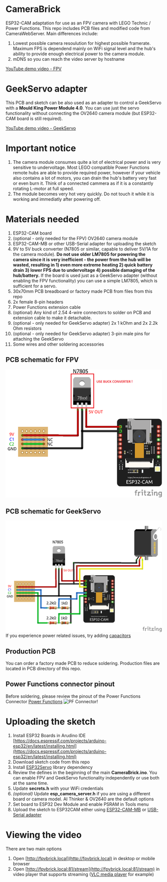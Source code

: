 # CameraBrick
ESP32-CAM adaptation for use as an FPV camera with LEGO Technic / Power Functions.
This repo includes PCB files and modified code from CameraWebServer. 
Main differences include:
1. Lowest possible camera resoulution for highest possible framerate. Maximum FPS is dependend mainly on WiFi signal level and the hub's ability to provide enough electrical power to the camera module.
2. mDNS so you can reach the video server by hostname

[YouTube demo video - FPV](https://www.youtube.com/watch?v=FWp9zUCGctc)

# GeekServo adapter
This PCB and sketch can be also used as an adapter to control a GeekServo with a **Mould King Power Module 4.0**. You can use just the servo functionality without connecting the OV2640 camera module (but ESP32-CAM board is still required).

[YouTube demo video - GeekServo](https://www.youtube.com/watch?v=FWp9zUCGctc)

# Important notice

1. The camera module consumes quite a lot of electrical power and is very sensitive to undervoltage. Most LEGO compatible Power Functions remote hubs are able to provide required power, however if your vehicle also contains a lot of motors, you can drain the hub's battery very fast or even burn it. Think of a connected cammera as if it is a constantly rotating L-motor at full speed.
2. The module becomes very hot very quickly. Do not touch it while it is working and immediatly after powering off.

# Materials needed

1. ESP32-CAM board
2. (optional - only needed for the FPV) OV2640 camera module
3. ESP32-CAM-MB or other USB-Serial adapter for uploading the sketch
4. 9V to 5V buck converter (N7805 or similar, capable to deliver 5V/1A for the camera module). **Do not use older LM7805 for powering the camera since it is very inefficient - the power from the hub will be wasted, resulting in 1) even more extreme heating 2) quick battery drain 3) lower FPS due to undervoltage 4) possible damaging of the hub/battery.** If the board is used just as a GeekServo adapter (without enabling the FPV functionality) you can use a simple LM7805, which is sufficient for a servo.
5. 30x70mm PCB breadboard or factory made PCB from files from this repo
6. 2x female 8-pin headers 
8. Power Functions extension cable
9. (optional) Any kind of 2.54 4-wire connectors to solder on PCB and extension cable to make it detachable.
10. (optional - only needed for GeekServo adapter) 2x 1 kOhm and 2x 2.2k Ohm resistors 
11. (optional - only needed for GeekServo adapter) 3-pin male pins for attaching the GeekServo 
12. Some wires and other soldering accessories

## PCB schematic for FPV
![wiring!](https://github.com/pink0D/CameraBrick/blob/main/Schematics/fpv_pf_bb.png?raw=true)

## PCB schematic for GeekServo
![wiring!](https://github.com/pink0D/CameraBrick/blob/main/Schematics/fpv_geek_bb.png?raw=true)
If you experience power related issues, try adding [capacitors](https://github.com/pink0D/CameraBrick/blob/main/Schematics/fpv_geek_caps.png?raw=true)

## Production PCB
You can order a factory made PCB to reduce soldering. Production files are located in PCB directory of this repo.

## Power Functions connector pinout
Before soldering, please review the pinout of the Power Functions Connector [Power Functions](https://www.philohome.com/pf/pfcon.jpg)
![PF Connector!](https://www.philohome.com/pf/pfcon.jpg "PF Connector")

# Uploading the sketch
1. Install ESP32 Boards in Arudino IDE [https://docs.espressif.com/projects/arduino-esp32/en/latest/installing.html](https://docs.espressif.com/projects/arduino-esp32/en/latest/installing.html)
2. Download sketch code from this repo
3. Install [ESP32Servo](https://docs.arduino.cc/libraries/esp32servo/) library dependency
4. Review the defines in the beginning of the main **CameraBrick.ino**. You can enable FPV and GeekServo functionality independently or use both at the same time.
5. Update **secrets.h** with your WiFi credentials
6. *(optional)* Update **esp_camera_server.h** if you are using a different board or camera model. AI Thinker & OV2640 are the default options
7. Set board to ESP32 Dev Module and enable PSRAM in Tools menu
8. Upload the sketch to ESP32CAM either using [ESP32-CAM-MB](https://randomnerdtutorials.com/upload-code-esp32-cam-mb-usb/) or [USB-Serial adapter](https://randomnerdtutorials.com/program-upload-code-esp32-cam/)
   
# Viewing the video
There are two main options
1. Open [http://fpvbrick.local](http://fpvbrick.local) in desktop or mobile browser
2. Open [http://fpvbrick.local:81/stream](http://fpvbrick.local:81/stream) in video player that supports streaming ([VLC media player](https://www.videolan.org/vlc/) for example)
